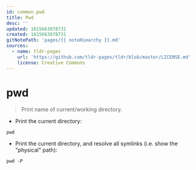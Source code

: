 ```yaml
---
id: common.pwd
title: Pwd
desc: ''
updated: 1615663978731
created: 1615663978731
gitNotePath: 'pages/{{ noteHiearchy }}.md'
sources:
  - name: tldr-pages
    url: 'https://github.com/tldr-pages/tldr/blob/master/LICENSE.md'
    license: Creative Commons
---
```

# pwd

> Print name of current/working directory.

- Print the current directory:

`pwd`

- Print the current directory, and resolve all symlinks (i.e. show the "physical" path):

`pwd -P`

